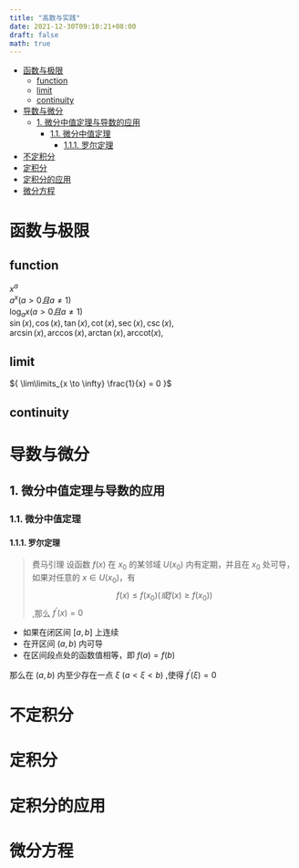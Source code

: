 ```yaml
---
title: "高数与实践"
date: 2021-12-30T09:10:21+08:00
draft: false
math: true
---
```

- [函数与极限](#函数与极限)
  - [function](#function)
  - [limit](#limit)
  - [continuity](#continuity)
- [导数与微分](#导数与微分)
  - [1. 微分中值定理与导数的应用](#1-微分中值定理与导数的应用)
    - [1.1. 微分中值定理](#11-微分中值定理)
      - [1.1.1. 罗尔定理](#111-罗尔定理)
- [不定积分](#不定积分)
- [定积分](#定积分)
- [定积分的应用](#定积分的应用)
- [微分方程](#微分方程)
<!--more-->
# 函数与极限

## function 

$x^a$  
$a^x(a>0且a\neq1)$  
$\log_a{x}(a>0且a\neq1)$  
$\sin(x), \cos(x), \tan(x), \cot(x), \sec(x), \csc(x),$  
$\arcsin(x), \arccos(x), \arctan(x), \text{arccot}(x),$


## limit

${ \lim\limits_{x \to \infty} \frac{1}{x} = 0 }$

## continuity

# 导数与微分


## 1. 微分中值定理与导数的应用

### 1.1. 微分中值定理

#### 1.1.1. 罗尔定理

> 费马引理 设函数 $f(x)$ 在 $x_0$ 的某邻域 $U(x_0)$ 内有定期，并且在 $x_0$ 处可导，如果对任意的 $x\in{U({x_0})}$，有
> $$f(x) \leq f(x_0) (或 f(x) \geq f(x_0))$$ 
> ,那么 $f^\prime(x)=0$

- 如果在闭区间 ${[a,b]}$ 上连续
- 在开区间 ${(a,b)}$ 内可导
- 在区间段点处的函数值相等，即 ${f(a)=f(b)}$

那么在 ${(a,b)}$ 内至少存在一点 ${\xi}$ ${(a<\xi<b)}$ ,使得 ${f^\prime(\xi)=0}$

# 不定积分

# 定积分

# 定积分的应用

# 微分方程
